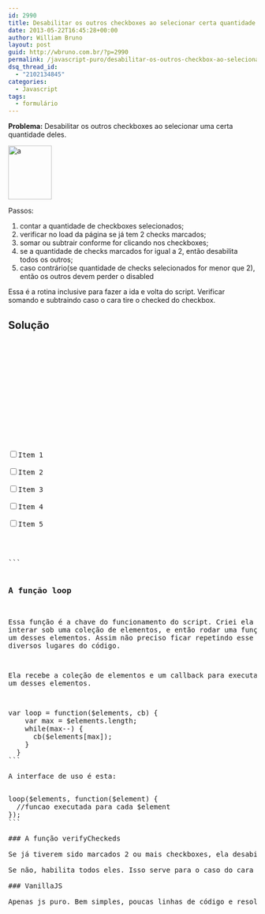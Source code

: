```yaml
---
id: 2990
title: Desabilitar os outros checkboxes ao selecionar certa quantidade
date: 2013-05-22T16:45:28+00:00
author: William Bruno
layout: post
guid: http://wbruno.com.br/?p=2990
permalink: /javascript-puro/desabilitar-os-outros-checkbox-ao-selecionar-certa-quantidade/
dsq_thread_id:
  - "2102134845"
categories:
  - Javascript
tags:
  - formulário
---
```

**Problema:** Desabilitar os outros checkboxes ao selecionar uma certa quantidade deles.

[<img src="/wp-content/uploads/2013/05/a.png" alt="a" width="88" height="109" class="aligncenter size-full wp-image-2992" />](/wp-content/uploads/2013/05/a.png)

Passos:

  1. contar a quantidade de checkboxes selecionados;
  2. verificar no load da página se já tem 2 checks marcados;
  3. somar ou subtrair conforme for clicando nos checkboxes;
  4. se a quantidade de checks marcados for igual a 2, então desabilita todos os outros;
  5. caso contrário(se quantidade de checks selecionados for menor que 2), então os outros devem perder o disabled

Essa é a rotina inclusive para fazer a ida e volta do script. Verificar somando e subtraindo caso o cara tire o checked do checkbox.

<!--more-->

## Solução

<pre class="html"><!doctype html>
<html lang="en">
<head>
  <meta charset="UTF-8">
  <title></title>

<style>label { display: block; }</style>
<script type="text/javascript">
(function(){
  "use strict";

  var marcados = 0;
  var verifyCheckeds = function($checks) {
    if( marcados>=2 ) {
      loop($checks, function($element) {
        $element.disabled = $element.checked ? '' : 'disabled';
      });
    } else {
      loop($checks, function($element) {
        $element.disabled = '';
      });
    }
  };
  var loop = function($elements, cb) {
    var max = $elements.length;
    while(max--) {
      cb($elements[max]);
    }
  }
  var count = function($element) {
    return $element.checked ? marcados + 1 : marcados - 1;
  }
  window.onload = function(){
    var $checks = document.querySelectorAll('input[type="checkbox"]');
    loop($checks, function($element) {
      $element.onclick = function(){
        marcados = count(this);
        verifyCheckeds($checks);
      }
      if($element.checked) marcados = marcados + 1;
    });
    verifyCheckeds($checks);
  }
}());
</script>
</head>
<body>

  <label><input type="checkbox" value="1" />Item 1</label>
  <label><input type="checkbox" value="2" />Item 2</label>
  <label><input type="checkbox" value="3" />Item 3</label>
  <label><input type="checkbox" value="4" />Item 4</label>
  <label><input type="checkbox" value="5" />Item 5</label>
</body>
</html>
```

### A função loop

Essa função é a chave do funcionamento do script. Criei ela para interar sob uma coleção de elementos, e então rodar uma função para cada um desses elementos. Assim não preciso ficar repetindo esse loop por diversos lugares do código.

Ela recebe a coleção de elementos e um callback para executar em cada um desses elementos.

<pre class="javascript">var loop = function($elements, cb) {
    var max = $elements.length;
    while(max--) {
      cb($elements[max]);
    }
  }
```

A interface de uso é esta:

<pre class="javascript">loop($elements, function($element) {
  //funcao executada para cada $element
});
```

### A função verifyCheckeds

Se já tiverem sido marcados 2 ou mais checkboxes, ela desabilita os outros checks.

Se não, habilita todos eles. Isso serve para o caso do cara marcar dois e depois desmarcar um, assim a função tira o disabled de todos e o usuário pode selecionar outro checkbox.

### VanillaJS

Apenas js puro. Bem simples, poucas linhas de código e resolvido. =)
